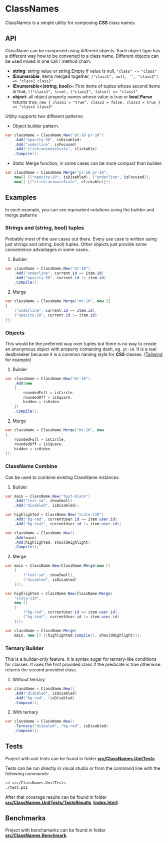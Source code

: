 # ClassNames

ClassNames is a simple utility for composing **CSS** class names.

## API

ClassName can be composed using different objects. Each object type has a different way how to be converted to a class name. Different objects can be used mixed in one call / method chain.

- **string**: string value or string.Empty if value is null, `"class" -> "class"`
- **IEnumerable<string>**: items merged together, `["class1", null, '', "class2"] => "class1 class2"`
- **IEnumerable<(string, bool)>**: First items of tuples whose second items is true, `[("class1", true), ("class2", false)] => "class1"`
- **object**: all object property names whose value is true or **bool.Parse** returns true, `new { class1 = "true", class2 = false, class3 = true } => "class1 class3"`

Utility supports two different patterns:

- Object builder pattern. 

```csharp
var className = ClassName.New("pl-10 pr-10")
    .Add("opacity-50", isDisabled)
    .Add("underline", isFocused)
    .Add("click:animateScale", clickable)
    .Compile();
```

- Static Merge function, in some cases can be more compact than builder.

```csharp
var className = ClassName.Merge("pl-10 pr-10", 
    new[] {("opacity-50", isDisabled), ("underline", isFocused)}, 
    new[] {("click:animateScale", clickable)});
```

## Examples

In each example, you can see equivalent notations using the builder and merge patterns

### Strings and (string, bool) tuples

Probably most of the use cases out there. Every use case is written using just strings and (string, bool) tuples. Other objects just provide some convenience advantages in some cases.

1) Builder

```csharp
var className = ClassName.New("mt-10")
    .Add("underline", current.id == item.id)
    .Add("opacity-50", current.id != item.id)
    .Compile();
```

2) Merge

```csharp
var className = ClassName.Merge("mt-10", new [] 
{ 
    ("underline", current.id == item.id), 
    ("opacity-50", current.id != item.id)
});
```

### Objects

This would be the preferred way over tuples but there is no way to create an anonymous object with property containing dash, eg. `pt-10`. It is a real dealbreaker because it is a common naming style for **CSS** classes. ([Tailwind](https://tailwindcss.com/) for example)

1) Builder

```csharp
var className = ClassName.New("mt-10")
    .Add(new 
    { 
        roundedFull = isCircle,
        roundedOff = isSquare,
        hidden = isHiden
    })
    .Compile();
```

2) Merge

```csharp
var className = ClassName.Merge("mt-10", new 
{ 
    roundedFull = isCircle,
    roundedOff = isSquare,
    hidden = isHiden
});
```

### ClassName Combine

Can be used to combine existing ClassName instances.

1) Builder

```csharp
var main = ClassName.New("text-black")
    .Add("text-sm", showSmall)
    .Add("disabled", isDisabled);

var highlighted = ClassName.New("scale-110")
    .Add("bg-red", currentUser.id == item.user.id)
    .Add("bg-teal", currentUser.id != item.user.id);

var className = ClassName.New()
    .Add(main)
    .Add(highlighted, shouldHighlight)
    .Compile();
```

2) Merge

```csharp
var main = ClassName.New(ClassName.Merge(new [] 
    { 
        ("text-sm", showSmall), 
        ("disabled", isDisabled) 
    }));

var highlighted = ClassName.New(ClassName.Merge(
    "scale-110",
    new [] 
    { 
        ("bg-red", currentUser.id == item.user.id), 
        ("bg-teal", currentUser.id != item.user.id) 
    }));

var className = ClassName.Merge(
    main, new [] {(highlighted.Compile(), shouldHighlight)});

```

### Ternary Builder

This is a builder-only feature. It is syntax sugar for ternary-like conditions for classes. It uses the first provided class if the predicate is true otherwise returns the second provided class.

1) Without ternary

```csharp
var className = ClassName.New()
    .Add("disbaled", isDisabled)
    .Add("bg-red", !isDisabled)
    .Compose();
```

2) With ternary

```csharp
var className = ClassName.New()
    .Ternary("disbaled", "bg-red", isDisabled)
    .Compose();
```

## Tests

Project with unit tests can be found in folder [**src/ClassNames.UnitTests**](./src/ClassNames.UnitTests).

Tests can be run directly in visual studio or from the command line with the following commands:

```bash
cd src/ClassNames.UnitTests
./test.ps1
```

After that coverage results can be found in folder [**src/ClassNames.UnitTests/TestsResults**](./src/ClassNames.UnitTests/TestsResults) ([**index.html**](src/ClassNames.UnitTests/TestsResults/index.html)).

## Benchmarks

Project with benchamarks can be found in folder [**src/ClassNames.Benchmark**](./src/ClassNames.Benchmark).
